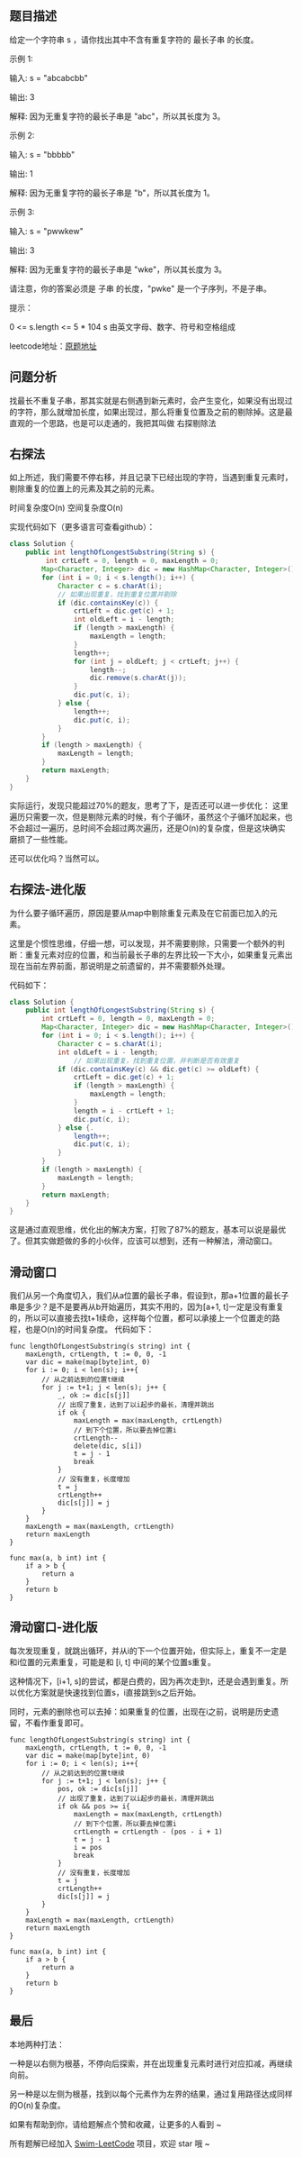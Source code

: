 ## 题目描述


给定一个字符串 s ，请你找出其中不含有重复字符的 最长子串 的长度。
 

示例 1:

输入: s = "abcabcbb"

输出: 3
 
解释: 因为无重复字符的最长子串是 "abc"，所以其长度为 3。

示例 2:

输入: s = "bbbbb"

输出: 1

解释: 因为无重复字符的最长子串是 "b"，所以其长度为 1。

示例 3:

输入: s = "pwwkew"

输出: 3

解释: 因为无重复字符的最长子串是 "wke"，所以其长度为 3。

请注意，你的答案必须是 子串 的长度，"pwke" 是一个子序列，不是子串。
 

提示：

0 <= s.length <= 5 * 104
s 由英文字母、数字、符号和空格组成

leetcode地址：[原题地址](https://leetcode-cn.com/problems/longest-substring-without-repeating-characters/solution/niu-niu-ma-te-liang-chong-jie-fa-ongao-d-wjjo/)

## 问题分析

找最长不重复子串，那其实就是右侧遇到新元素时，会产生变化，如果没有出现过的字符，那么就增加长度，如果出现过，那么将重复位置及之前的剔除掉。这是最直观的一个思路，也是可以走通的，我把其叫做 右探剔除法
​

## 右探法

如上所述，我们需要不停右移，并且记录下已经出现的字符，当遇到重复元素时，剔除重复的位置上的元素及其之前的元素。

时间复杂度O(n)
空间复杂度O(n)​


实现代码如下（更多语言可查看github）：

``` java
class Solution {
    public int lengthOfLongestSubstring(String s) {
		 int crtLeft = 0, length = 0, maxLength = 0;
        Map<Character, Integer> dic = new HashMap<Character, Integer>();
        for (int i = 0; i < s.length(); i++) {
            Character c = s.charAt(i);
            // 如果出现重复，找到重复位置并剔除
            if (dic.containsKey(c)) {
                crtLeft = dic.get(c) + 1; 
                int oldLeft = i - length;
                if (length > maxLength) {
                    maxLength = length;
                }
                length++;
                for (int j = oldLeft; j < crtLeft; j++) {
                    length--;
                    dic.remove(s.charAt(j));
                }
                dic.put(c, i);
            } else {
                length++;
                dic.put(c, i);
            }
        }
        if (length > maxLength) {
            maxLength = length;
        }
        return maxLength;
    }
}
```

实际运行，发现只能超过70%的题友，思考了下，是否还可以进一步优化：
这里遍历只需要一次，但是剔除元素的时候，有个子循环，虽然这个子循环加起来，也不会超过一遍历，总时间不会超过两次遍历，还是O(n)的复杂度，但是这块确实磨损了一些性能。

还可以优化吗？当然可以。

## 右探法-进化版

为什么要子循环遍历，原因是要从map中剔除重复元素及在它前面已加入的元素。

这里是个惯性思维，仔细一想，可以发现，并不需要剔除，只需要一个额外的判断：重复元素对应的位置，和当前最长子串的左界比较一下大小，如果重复元素出现在当前左界前面，那说明是之前遗留的，并不需要额外处理。

代码如下：

``` java
class Solution {
    public int lengthOfLongestSubstring(String s) {
        int crtLeft = 0, length = 0, maxLength = 0;
        Map<Character, Integer> dic = new HashMap<Character, Integer>();
        for (int i = 0; i < s.length(); i++) {
            Character c = s.charAt(i);
            int oldLeft = i - length;
            	// 如果出现重复，找到重复位置，并判断是否有效重复
            if (dic.containsKey(c) && dic.get(c) >= oldLeft) {
                crtLeft = dic.get(c) + 1; 
                if (length > maxLength) {
                    maxLength = length;
                }
                length = i - crtLeft + 1;
                dic.put(c, i);
            } else {.  
                length++;
                dic.put(c, i);
            }
        }
        if (length > maxLength) {
            maxLength = length;
        }
        return maxLength;
    }
}
```

这是通过直观思维，优化出的解决方案，打败了87%的题友，基本可以说是最优了。但其实做题做的多的小伙伴，应该可以想到，还有一种解法，滑动窗口。

## 滑动窗口
我们从另一个角度切入，我们从a位置的最长子串，假设到t，那a+1位置的最长子串是多少？是不是要再从b开始遍历，其实不用的，因为[a+1, t]一定是没有重复的，所以可以直接去找t+1续命，这样每个位置，都可以承接上一个位置走的路程，也是O(n)的时间复杂度。
代码如下：

``` golang
func lengthOfLongestSubstring(s string) int {
	maxLength, crtLength, t := 0, 0, -1
	var dic = make(map[byte]int, 0)
	for i := 0; i < len(s); i++{
		// 从之前达到的位置t继续
		for j := t+1; j < len(s); j++ {
			_, ok := dic[s[j]]
			// 出现了重复，达到了以i起步的最长，清理并跳出
			if ok {
				maxLength = max(maxLength, crtLength)
				// 到下个位置，所以要去掉位置i
				crtLength--
				delete(dic, s[i])
				t = j - 1
				break
			}
			// 没有重复，长度增加
			t = j
			crtLength++
			dic[s[j]] = j
		}
	}
	maxLength = max(maxLength, crtLength)
	return maxLength
}

func max(a, b int) int {
	if a > b {
		return a
	}
	return b
}
```

## 滑动窗口-进化版
每次发现重复，就跳出循环，并从i的下一个位置开始，但实际上，重复不一定是和i位置的元素重复，可能是和 [i, t] 中间的某个位置s重复。

这种情况下，[i+1, s]的尝试，都是白费的，因为再次走到t，还是会遇到重复。所以优化方案就是快速找到位置s，i直接跳到s之后开始。

同时，元素的删除也可以去掉：如果重复的位置，出现在i之前，说明是历史遗留，不看作重复即可。

``` golang
func lengthOfLongestSubstring(s string) int {
	maxLength, crtLength, t := 0, 0, -1
	var dic = make(map[byte]int, 0)
	for i := 0; i < len(s); i++{
		// 从之前达到的位置t继续
		for j := t+1; j < len(s); j++ {
			pos, ok := dic[s[j]]
			// 出现了重复，达到了以i起步的最长，清理并跳出
			if ok && pos >= i{
				maxLength = max(maxLength, crtLength)
				// 到下个位置，所以要去掉位置i
				crtLength = crtLength - (pos - i + 1)
				t = j - 1
				i = pos
				break
			}
			// 没有重复，长度增加
			t = j
			crtLength++
			dic[s[j]] = j
		}
	}
	maxLength = max(maxLength, crtLength)
	return maxLength
}

func max(a, b int) int {
	if a > b {
		return a
	}
	return b
}
```

## 最后
本地两种打法：

一种是以右侧为根基，不停向后探索，并在出现重复元素时进行对应扣减，再继续向前。

另一种是以左侧为根基，找到以每个元素作为左界的结果，通过复用路径达成同样的O(n)复杂度。

如果有帮助到你，请给题解点个赞和收藏，让更多的人看到 ~

所有题解已经加入 [Swim-LeetCode](https://github.com/niuniumart/Swim-LeetCode) 项目，欢迎 star 哦 ~